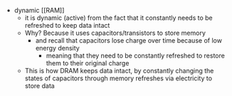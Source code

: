 - dynamic [[RAM]]
	- it is dynamic (active) from the fact that it constantly needs to be refreshed to keep data intact
	- Why? Because it uses capacitors/transistors to store memory
		- and recall that capacitors lose charge over time because of low energy density
			- meaning that they need to be constantly refreshed to restore them to their original charge
	- This is how DRAM keeps data intact, by constantly changing the states of capacitors through memory refreshes via electricity to store data
